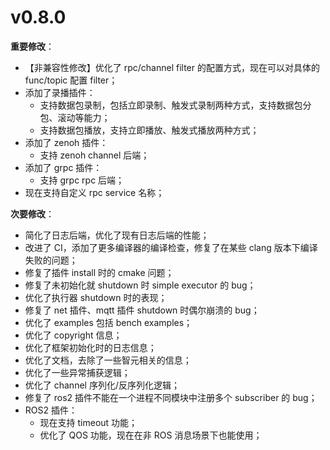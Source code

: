 # v0.8.0


**重要修改**：
- 【非兼容性修改】优化了 rpc/channel filter 的配置方式，现在可以对具体的 func/topic 配置 filter；
- 添加了录播插件：
  - 支持数据包录制，包括立即录制、触发式录制两种方式，支持数据包分包、滚动等能力；
  - 支持数据包播放，支持立即播放、触发式播放两种方式；
- 添加了 zenoh 插件：
  - 支持 zenoh channel 后端；
- 添加了 grpc 插件：
  - 支持 grpc rpc 后端；
- 现在支持自定义 rpc service 名称；


**次要修改**：
- 简化了日志后端，优化了现有日志后端的性能；
- 改进了 CI，添加了更多编译器的编译检查，修复了在某些 clang 版本下编译失败的问题；
- 修复了插件 install 时的 cmake 问题；
- 修复了未初始化就 shutdown 时 simple executor 的 bug；
- 优化了执行器 shutdown 时的表现；
- 修复了 net 插件、mqtt 插件 shutdown 时偶尔崩溃的 bug；
- 优化了 examples 包括 bench examples；
- 优化了 copyright 信息；
- 优化了框架初始化时的日志信息；
- 优化了文档，去除了一些智元相关的信息；
- 优化了一些异常捕获逻辑；
- 优化了 channel 序列化/反序列化逻辑；
- 修复了 ros2 插件不能在一个进程不同模块中注册多个 subscriber 的 bug；
- ROS2 插件：
  - 现在支持 timeout 功能；
  - 优化了 QOS 功能，现在在非 ROS 消息场景下也能使用；
